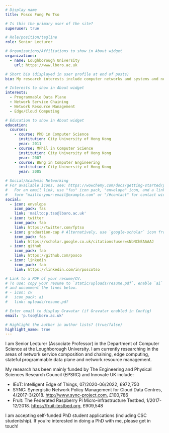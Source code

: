 ```yaml
---
# Display name
title: Posco Fung Po Tso

# Is this the primary user of the site?
superuser: true

# Role/position/tagline
role: Senior Lecturer

# Organizations/Affiliations to show in About widget
organizations:
  - name: Loughborough University
    url: https://www.lboro.ac.uk

# Short bio (displayed in user profile at end of posts)
bio: My research interests include computer networks and systems and network programmability.

# Interests to show in About widget
interests:
  - Programmable Data Plane
  - Network Service Chaining
  - Network Resource Management
  - Edge/Cloud Computing

# Education to show in About widget
education:
  courses:
    - course: PhD in Computer Science
      institution: City University of Hong Kong
      year: 2011
    - course: MPhil in Computer Science
      institution: City University of Hong Kong
      year: 2007
    - course: BEng in Computer Engineering
      institution: City University of Hong Kong
      year: 2005

# Social/Academic Networking
# For available icons, see: https://wowchemy.com/docs/getting-started/page-builder/#icons
#   For an email link, use "fas" icon pack, "envelope" icon, and a link in the
#   form "mailto:your-email@example.com" or "/#contact" for contact widget.
social:
  - icon: envelope
    icon_pack: fas
    link: 'mailto:p.tso@lboro.ac.uk'
  - icon: twitter
    icon_pack: fab
    link: https://twitter.com/fptso
  - icon: graduation-cap # Alternatively, use `google-scholar` icon from `ai` icon pack
    icon_pack: fas
    link: https://scholar.google.co.uk/citations?user=sNbNChEAAAAJ
  - icon: github
    icon_pack: fab
    link: https://github.com/posco
  - icon: linkedin
    icon_pack: fab
    link: https://linkedin.com/in/poscotso

# Link to a PDF of your resume/CV.
# To use: copy your resume to `static/uploads/resume.pdf`, enable `ai` icons in `params.toml`,
# and uncomment the lines below.
# - icon: cv
#   icon_pack: ai
#   link: uploads/resume.pdf

# Enter email to display Gravatar (if Gravatar enabled in Config)
email: 'p.tso@lboro.ac.uk'

# Highlight the author in author lists? (true/false)
highlight_name: true
---
```


I am Senior Lecturer (Associate Professor) in the Department of Computer Science at the Loughborough University. I am currently researching in the areas of network service composition and chaining, edge computing, stateful programmable data plane and network resource management.

My research has been mainly funded by The Engineering and Physical Sciences Research Council (EPSRC) and Innovate UK include:

- IEoT: Intelligent Edge of Things, 07/2020-06/2022, £972,750
- SYNC: Synergistic Network Policy Management for Cloud Data Centres, 4/2017-3/2018. http://www.sync-project.com, £100,786
- Fruit: The Federated Raspberry Pi Micro-infrastructure Testbed, 1/2017-12/2018. https://fruit-testbed.org, £909,548 

I am accepting self-funded PhD student applications (including CSC studentship). If you’re interested in doing a PhD with me, please get in touch! 